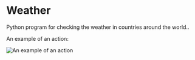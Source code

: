 # Weather


Python program for checking the weather in countries around the world..
  
An example of an action:

![  
An example of an action](https://media0.giphy.com/media/Xi7BcyZDbZJ05VYlgn/giphy.gif?cid=790b76115c5884bfb7196a72f9ad9eda854ff0ef0dc97d26&rid=giphy.gif&ct=g)
